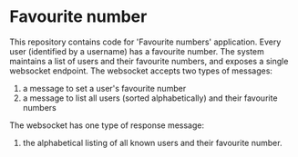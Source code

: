 # Favourite number

This repository contains code for 'Favourite numbers' application. Every user (identified by a username) has a favourite number. The system maintains a list of users and their favourite numbers, and exposes a single websocket endpoint. The websocket accepts two types of messages:

1. a message to set a user's favourite number
2. a message to list all users (sorted alphabetically) and their favourite numbers

The websocket has one type of response message:

1. the alphabetical listing of all known users and their favourite number.
